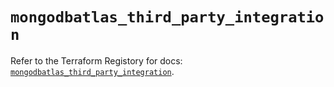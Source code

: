 # `mongodbatlas_third_party_integration`

Refer to the Terraform Registory for docs: [`mongodbatlas_third_party_integration`](https://registry.terraform.io/providers/mongodb/mongodbatlas/1.13.1/docs/resources/third_party_integration).
